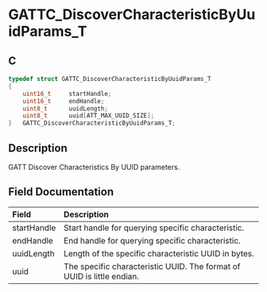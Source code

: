 # GATTC_DiscoverCharacteristicByUuidParams_T

## C

```c
typedef struct GATTC_DiscoverCharacteristicByUuidParams_T
{
    uint16_t     startHandle;
    uint16_t     endHandle;
    uint8_t      uuidLength;
    uint8_t      uuid[ATT_MAX_UUID_SIZE];
}   GATTC_DiscoverCharacteristicByUuidParams_T;
```

## Description

GATT Discover Characteristics By UUID parameters.


## Field Documentation

|Field|Description|
|:---|:---|
|startHandle|Start handle for querying specific characteristic.|
|endHandle|End handle for querying specific characteristic.|
|uuidLength|Length of the specific characteristic UUID in bytes.|
|uuid|The specific characteristic UUID. The format of UUID is little endian.|
